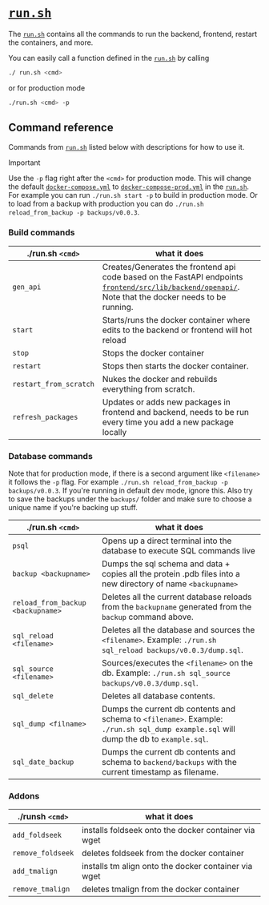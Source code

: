 # [`run.sh`](../run.sh)

The [`run.sh`](../run.sh) contains all the commands to run the backend, frontend, restart the containers, and more.

You can easily call a function defined in the [`run.sh`](../run.sh) by calling

```bash
./ run.sh <cmd>
```

or for production mode

```bash
./run.sh <cmd> -p
```

## Command reference

Commands from [`run.sh`](../run.sh) listed below with descriptions for how to use it.

> [!IMPORTANT]
> Use the `-p` flag right after the `<cmd>` for production mode. This will change the default [`docker-compose.yml`](../docker-compose.yml) to [`docker-compose-prod.yml`](../docker-compose-prod.yml) in the [`run.sh`](../run.sh).
> For example you can run `./run.sh start -p` to build in production mode. Or to load from a backup with production you can do `./run.sh reload_from_backup -p backups/v0.0.3`.

### Build commands

| ./run.sh `<cmd>`       | what it does                                                                                                                                                                          |
| ---------------------- | ------------------------------------------------------------------------------------------------------------------------------------------------------------------------------------- |
| `gen_api`              | Creates/Generates the frontend api code based on the FastAPI endpoints [`frontend/src/lib/backend/openapi/`](../frontend/src/lib/openapi/). Note that the docker needs to be running. |
| `start`                | Starts/runs the docker container where edits to the backend or frontend will hot reload                                                                                               |
| `stop`                 | Stops the docker container                                                                                                                                                            |
| `restart`              | Stops then starts the docker container.                                                                                                                                               |
| `restart_from_scratch` | Nukes the docker and rebuilds everything from scratch.                                                                                                                                |
| `refresh_packages`     | Updates or adds new packages in frontend and backend, needs to be run every time you add a new package locally                                                                        |

### Database commands

Note that for production mode, if there is a second argument like `<filename>` it follows the `-p` flag. For example `./run.sh reload_from_backup -p backups/v0.0.3`. If you're running in default dev mode, ignore this. Also try to save the backups under the `backups/` folder and make sure to choose a unique name if you're backing up stuff.

| ./run.sh `<cmd>`                  | what it does                                                                                                                          |
| --------------------------------- | ------------------------------------------------------------------------------------------------------------------------------------- |
| `psql`                            | Opens up a direct terminal into the database to execute SQL commands live                                                             |
| `backup <backupname>`             | Dumps the sql schema and data + copies all the protein .pdb files into a new directory of name `<backupname>`                         |
| `reload_from_backup <backupname>` | Deletes all the current database reloads from the `backupname` generated from the `backup` command above.                             |
| `sql_reload <filename>`           | Deletes all the database and sources the `<filename>`. Example: `./run.sh sql_reload backups/v0.0.3/dump.sql`.                        |
| `sql_source <filename>`           | Sources/executes the `<filename>` on the db. Example: `./run.sh sql_source backups/v0.0.3/dump.sql`.                                  |
| `sql_delete`                      | Deletes all database contents.                                                                                                        |
| `sql_dump <filname>`              | Dumps the current db contents and schema to `<filename>`. Example: `./run.sh sql_dump example.sql` will dump the db to `example.sql`. |
| `sql_date_backup`                 | Dumps the current db contents and schema to `backend/backups` with the current timestamp as filename.                                 |

### Addons

| ./runsh `<cmd>`   | what it does                                         |
| ----------------- | ---------------------------------------------------- |
| `add_foldseek`    | installs foldseek onto the docker container via wget |
| `remove_foldseek` | deletes foldseek from the docker container           |
| `add_tmalign`     | installs tm align onto the docker container via wget |
| `remove_tmalign`  | deletes tmalign from the docker container            |
